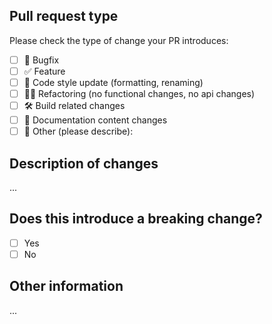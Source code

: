 ## Pull request type

Please check the type of change your PR introduces:

-   [ ] 🐞 Bugfix
-   [ ] ✅ Feature
-   [ ] 💅 Code style update (formatting, renaming)
-   [ ] 👮‍♂️ Refactoring (no functional changes, no api changes)
-   [ ] 🛠 Build related changes
-   [ ] 📄 Documentation content changes
-   [ ] 🤔 Other (please describe):

## Description of changes

...

## Does this introduce a breaking change?

-   [ ] Yes
-   [ ] No

## Other information

...
